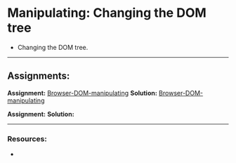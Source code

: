 # Manipulating: Changing the DOM tree

- Changing the DOM tree.

---

## Assignments:

**Assignment:** [Browser-DOM-manipulating](https://classroom.github.com/a/ce9mYVNC)
**Solution:** [Browser-DOM-manipulating](https://github.com/FbW-E10/SPA-Assignments-Solutions/tree/main/1-DOM/Browser-DOM-manipulating-solution)

**Assignment:** []()
**Solution:** []()

---

### Resources:

- []()
